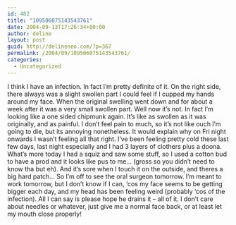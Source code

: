 ```yaml
---
id: 482
title: "109506075143543761"
date: 2004-09-13T17:26:34+00:00
author: deline
layout: post
guid: http://delineneo.com/?p=367
permalink: /2004/09/109506075143543761/
categories:
  - Uncategorized
---
```

I think I have an infection. In fact I&#8217;m pretty definite of it. On the right side, there always was a slight swollen part I could feel if I cupped my hands around my face. When the original swelling went down and for about a week after it was a very small swollen part. Well now it&#8217;s not. In fact I&#8217;m looking like a one sided chipmunk again. It&#8217;s like as swollen as it was originally, and as painful. I don&#8217;t feel pain to much, so it&#8217;s not like ouch I&#8217;m going to die, but its annoying nonetheless. It would explain why on Fri night onwards I wasn&#8217;t feeling all that right. I&#8217;ve been feeling pretty cold these last few days, last night especially and I had 3 layers of clothers plus a doona. What&#8217;s more today I had a squiz and saw some stuff, so I used a cotton bud to have a prod and it looks like pus to me&#8230; (gross so you didn&#8217;t need to know tha but eh). And it&#8217;s sore when I touch it on the outside, and theres a big hard patch&#8230; So I&#8217;m off to see the oral surgeon tomorrow. I&#8217;m meant to work tomorrow, but I don&#8217;t know if I can, &#8216;cos my face seems to be getting bigger each day, and my head has been feeling weird (probably &#8216;cos of the infection). All I can say is please hope he drains it &#8211; all of it. I don&#8217;t care about needles or whatever, just give me a normal face back, or at least let my mouth close properly!